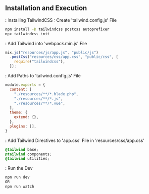 ## Installation and Execution
: Installing TailwindCSS
: Create 'tailwind.config.js' File
```bash
npm install -D tailwindcss postcss autoprefixer
npx tailwindcss init
```
: Add Tailwind into 'webpack.min.js' File
```js
mix.js("resources/js/app.js", "public/js")
  .postCss("resources/css/app.css", "public/css", [
    require("tailwindcss"),
  ]);
```
: Add Paths to 'tailwind.config.js' File
```js
module.exports = {
  content: [
    "./resources/**/*.blade.php",
    "./resources/**/*.js",
    "./resources/**/*.vue",
  ],
  theme: {
    extend: {},
  },
  plugins: [],
}
```
: Add Tailwind Directives to 'app.css' File in 'resources/css/app.css'
```css
@tailwind base;
@tailwind components;
@tailwind utilities;
```
: Run the Dev
```bash
npm run dev
OR
npm run watch
```
